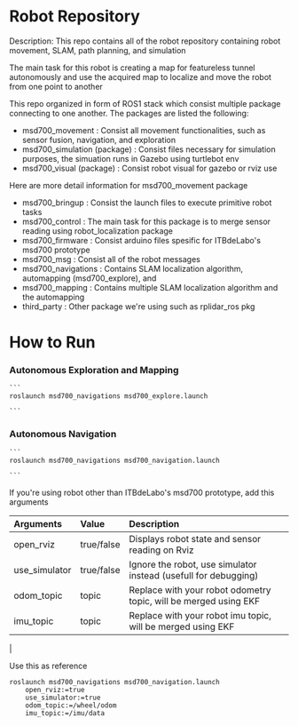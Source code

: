 # Robot Repository

Description: 
This repo contains all of the robot repository containing robot movement, SLAM, path planning, and simulation

The main task for this robot is creating a map for featureless tunnel autonomously and use the acquired map to localize and move the robot from one point to another

This repo organized in form of ROS1 stack which consist multiple package connecting to one another. 
The packages are listed the following:
- msd700_movement               : Consist all movement functionalities, such as sensor fusion, navigation, and exploration
- msd700_simulation (package)   : Consist files necessary for simulation purposes, the simuation runs in Gazebo using turtlebot env
- msd700_visual (package)       : Consist robot visual for gazebo or rviz use


Here are more detail information for msd700_movement package
- msd700_bringup            : Consist the launch files to execute primitive robot tasks
- msd700_control            : The main task for this package is to merge sensor reading using robot_localization package
- msd700_firmware           : Consist arduino files spesific for ITBdeLabo's msd700 prototype
- msd700_msg                : Consist all of the robot messages
- msd700_navigations        : Contains SLAM localization algorithm, automapping (msd700_explore), and  
- msd700_mapping            : Contains multiple SLAM localization algorithm and the automapping
- third_party               : Other package we're using such as rplidar_ros pkg



# How to Run
### Autonomous Exploration and Mapping

    ```
    roslaunch msd700_navigations msd700_explore.launch 

    ```

### Autonomous Navigation
    ```
    roslaunch msd700_navigations msd700_navigation.launch 

    ```


If you're using robot other than ITBdeLabo's msd700 prototype, add this arguments

| Arguments             | Value         | Description                                                       |
| :---                  | :--           | :---                                                              |  
| open_rviz             | true/false    | Displays robot state and sensor reading on Rviz                   |
| use_simulator         | true/false    | Ignore the robot, use simulator instead (usefull for debugging)   |
| odom_topic            | topic         | Replace with your robot odometry topic, will be merged using EKF  |
| imu_topic             | topic         | Replace with your robot imu topic, will be merged using EKF       | 
|



Use this as reference
```
roslaunch msd700_navigations msd700_navigation.launch 
    open_rviz:=true 
    use_simulator:=true 
    odom_topic:=/wheel/odom 
    imu_topic:=/imu/data
```







